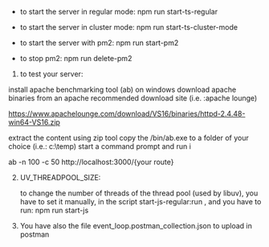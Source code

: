 - to start the server in regular mode:
  npm run start-ts-regular

- to start the server in cluster mode:
  npm run start-ts-cluster-mode

- to start the server with pm2:
  npm run start-pm2
- to stop pm2:
  npm run delete-pm2

1.  to test your server:

install apache benchmarking tool (ab) on windows
download apache binaries from an apache recommended download site (i.e. :apache lounge)

https://www.apachelounge.com/download/VS16/binaries/httpd-2.4.48-win64-VS16.zip

extract the content using zip tool
copy the /bin/ab.exe to a folder of your choice (i.e.: c:\temp)
start a command prompt and run i

ab -n 100 -c 50 http://localhost:3000/{your route}

2.  UV_THREADPOOL_SIZE:

    to change the number of threads of the thread pool (used by libuv), you have to set it manually, in the script start-js-regular:run , and you have to run:
    npm run start-js

3.  You have also the file event_loop.postman_collection.json to upload in postman
